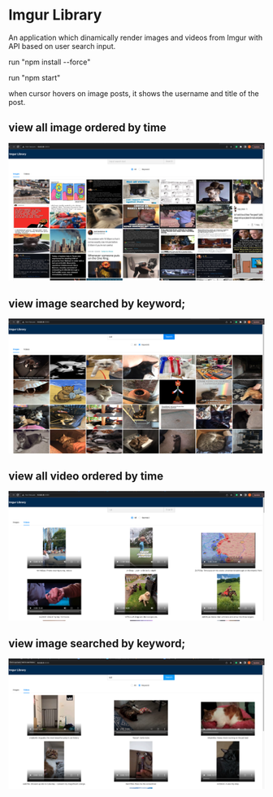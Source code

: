 # Imgur Library

An application which dinamically render images and videos from Imgur with API based on user search input.

run "npm install --force"

run "npm start"

when cursor hovers on image posts, it shows the username and title of the post.

## view all image ordered by time
![image](https://github.com/DorisWu5410/ImgurLibrary/blob/main/screenshot/image_all.png)


## view image searched by keyword;
![image](https://github.com/DorisWu5410/ImgurLibrary/blob/main/screenshot/image_keyword.png)


## view all video ordered by time
![image](https://github.com/DorisWu5410/ImgurLibrary/blob/main/screenshot/video_all.png)


## view image searched by keyword;
![image](https://github.com/DorisWu5410/ImgurLibrary/blob/main/screenshot/video_keyword.png)
